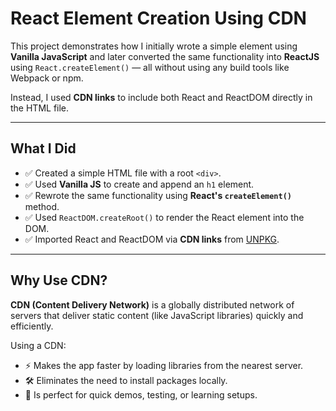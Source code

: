 # React Element Creation Using CDN

This project demonstrates how I initially wrote a simple element using **Vanilla JavaScript** and later converted the same functionality into **ReactJS** using `React.createElement()` — all without using any build tools like Webpack or npm.

Instead, I used **CDN links** to include both React and ReactDOM directly in the HTML file.

---

## What I Did

- ✅ Created a simple HTML file with a root `<div>`.
- ✅ Used **Vanilla JS** to create and append an `h1` element.
- ✅ Rewrote the same functionality using **React's `createElement()`** method.
- ✅ Used `ReactDOM.createRoot()` to render the React element into the DOM.
- ✅ Imported React and ReactDOM via **CDN links** from [UNPKG](https://unpkg.com/).

---

## Why Use CDN?

**CDN (Content Delivery Network)** is a globally distributed network of servers that deliver static content (like JavaScript libraries) quickly and efficiently.

Using a CDN:
- ⚡ Makes the app faster by loading libraries from the nearest server.
- 🛠️ Eliminates the need to install packages locally.
- 🧪 Is perfect for quick demos, testing, or learning setups.

